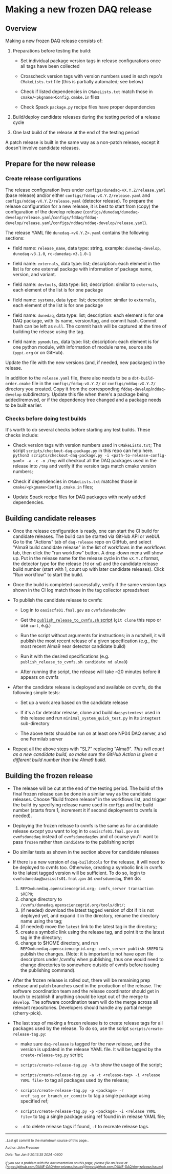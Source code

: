 # Making a new frozen DAQ release

## Overview

Making a new frozen DAQ release consists of:



1. Preparations before testing the build:

    * Set individual package version tags in release configurations once all tags have been collected

    * Crosscheck version tags with version numbers used in each repo's `CMakeLists.txt` file (this is partially automated; see below)

    * Check if listed dependencies in `CMakeLists.txt` match those in `cmake/<pkgname>Config.cmake.in` files

    * Check Spack `package.py` recipe files have proper dependencies 


2. Build/deploy candidate releases during the testing period of a release cycle


3. One last build of the release at the end of the testing period

A patch release is built in the same way as a non-patch release, except it doesn't involve candidate releases.

## Prepare for the new release

### Create release configurations

The release configuration lives under `configs/dunedaq-vX.Y.Z/release.yaml` (base release) and/or either `configs/fddaq-vX.Y.Z/release.yaml` and `configs/nddaq-vX.Y.Z/release.yaml` (detector release). To prepare the release configuration for a new release, it is best to start from (copy) the configuration of the develop release (`configs/dunedaq/dunedaq-develop/release.yaml`/`configs/fddaq/fddaq-develop/release.yaml`/`configs/nddaq/nddaq-develop/release.yaml`).

The release YAML file `dunedaq-<vX.Y.Z>.yaml` contains the following sections:


* field name: `release_name`, data type: string, example: `dunedaq-develop`, `dunedaq-v3.1.0`, `rc-dunedaq-v3.1.0-1`

* field name: `externals`, data type: list; description: each element in the list is for one external package with information of package name, version, and variant.

* field name: `devtools`, data type: list; description: similar to `externals`, each element of the list is for one package

* field name: `systems`, data type: list; description: similar to `externals`, each element of the list is for one package

* field name: `dunedaq`, data type: list; description: each element is for one DAQ package, with its name, version/tag, and commit hash. Commit hash can be left as `null`. The commit hash will be captured at the time of building the release using the tag. 

* field name: `pymodules`, data type: list; description: each element is for one python module, with information of module name, source site (`pypi.org` or on GitHub).

Update the file with the new versions (and, if needed, new packages) in the release.

In addition to the `release.yaml` file, there also needs to be a `dbt-build-order.cmake` file in the `configs/fddaq-vX.Y.Z/` or `configs/nddaq-vX.Y.Z/` directory you created. Copy it from the corresponding `fddaq-develop`/`nddaq-develop` subdirectory. Update this file when there's a package being added/removed, or if the dependency tree changed and a package needs to be built earlier.


### Checks before doing test builds

It's worth to do several checks before starting any test builds. These checks include:


* Check version tags with version numbers used in `CMakeLists.txt`; The script `scripts/checkout-daq-package.py` in this repo can help here. `python3 scripts/checkout-daq-package.py -i <path-to-release-config-yaml> -a -c -o /tmp` will checkout all the DAQ packages used in the release into `/tmp` and verify if the version tags match cmake version numbers;

* Check if dependencies in `CMakeLists.txt` matches those in `cmake/<pkgname>Config.cmake.in` files;

* Update Spack recipe files for DAQ packages with newly added dependencies.

## Building candidate releases


* Once the release configuration is ready, one can start the CI build for candidate releases. The build can be started via GitHub API or webUI. Go to the "Actions" tab of `daq-release` repo on GitHub, and select "Alma9 build candidate release" in the list of workflows in the workflows tab, then click the "run workflow" button. A drop-down menu will show up. Put in the release name for the release cycle in the `vX.Y.Z` format, the detector type for the release (`fd` or `nd`) and the candidate release build number (start with 1, count up with later candidate releases). Click "Run workflow" to start the build. 

* Once the build is completed successfully, verify if the same version tags shown in the CI log match those in the tag collector spreadsheet

* To publish the candidate release to cvmfs:

  * Log in to `oasiscfs01.fnal.gov` as `cvmfsdunedaqdev`

  * Get the [`publish_release_to_cvmfs.sh` script](https://github.com/DUNE-DAQ/daq-release/blob/develop/scripts/cvmfs/publish_release_to_cvmfs.sh) (`git clone` this repo or use `curl`, e.g.)

  * Run the script without arguments for instructions; in a nutshell, it will publish the most recent release of a given specification (e.g., the most recent Alma9 near detector candidate build)

  * Run it with the desired specifications (e.g. `publish_release_to_cvmfs.sh candidate nd alma9`)

  * After running the script, the release will take ~20 minutes before it appears on cvmfs

* After the candidate release is deployed and available on cvmfs, do the following simple tests:

  * Set up a work area based on the candidate release

  * If it's a far detector release, clone and build `daqsystemtest` used in this release and run `minimal_system_quick_test.py` in its `integtest` sub-directory

  * The above tests should be run on at least one NP04 DAQ server, and one Fermilab server

* Repeat all the above steps with "SL7" replacing "Alma9". _This will count as a new candidate build, so make sure the GitHub Action is given a different build number than the Alma9 build_.

## Building the frozen release


* The release will be cut at the end of the testing period. The build of the final frozen release can be done in a similar way as the candidate releases. Choose "Build frozen release" in the workflows list, and trigger the build by specifying release name used in `configs` and the build number (starts from 1, increment it if second deployment to cvmfs is needed).

* Deploying the frozen release to cvmfs is the same as for a candidate release  _except_ you want to log in to `oasiscfs01.fnal.gov` as `cvmfsdunedaq` instead of `cvmfsdunedaqdev` and of course you'll want to pass `frozen` rather than `candidate` to the publishing script

* Do similar tests as shown in the section above for candidate releases

* If there is a new version of `daq-buildtools` for the release, it will need to be deployed to cvmfs too. Otherwise, creating a symbolic link in cvmfs to the latest tagged version will be sufficient. 
To do so, login to `cvmfsdunedaq@oasiscfs01.fnal.gov` as `cvmfsdunedaq`, then do:
    1. `REPO=dunedaq.opensciencegrid.org; cvmfs_server transaction $REPO`;
    2. change directory to `/cvmfs/dunedaq.opensciencegrid.org/tools/dbt/`;
    3. (if needed) download the latest tagged version of dbt if it is not deployed yet, and expand it in the directory, rename the directory name using the tag;
    4. (if needed) move the `latest` link to the latest tag in the directory;
    5. create a symbolic link using the release tag, and point it to the latest tag in the directory;
    6. change to $HOME directory, and run `REPO=dunedaq.opensciencegrid.org; cvmfs_server publish $REPO` to publish the changes. (Note: it is important to not have open file descriptors under /cvmfs/ when publishing, thus one would need to change directories to somewhere outside of cvmfs before issuing the publishing command).


* After the frozen release is rolled out, there will be remaining prep release and patch branches used in the production of the release. The software coordination team and the release coordinator should get in touch to establish if anything should be kept out of the merge to `develop`. The software coordination team will do the merge across all relevant repositories. Developers should handle any partial merge (cherry-pick).


* The last step of making a frozen release is to create release tags for all packages used by the release. To do so, use the script `scripts/create-release-tag.py`:

  * make sure `daq-release` is tagged for the new release, and the version is updated in the release YAML file. It will be tagged by the `create-release-tag.py` script;

  * `scripts/create-release-tag.py -h` to show the usage of the script;

  * `scripts/create-release-tag.py -a -t <release-tag> -i <release YAML file>` to tag all packages used by the release;

  * `scripts/create-release-tag.py -p <package> -r <ref_tag_or_branch_or_commit>` to tag a single package using specified ref;

  * `scripts/create-release-tag.py -p <package> -i <release YAML file>` to tag a single package using ref found in in release YAML file;

  * `-d` to delete release tags if found, `-f` to recreate release tags.


-----

<font size="1">
_Last git commit to the markdown source of this page:_


_Author: John Freeman_

_Date: Tue Jan 9 20:13:35 2024 -0600_

_If you see a problem with the documentation on this page, please file an Issue at [https://github.com/DUNE-DAQ/daq-release/issues](https://github.com/DUNE-DAQ/daq-release/issues)_
</font>
